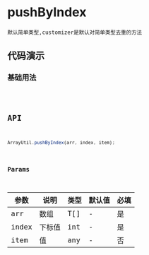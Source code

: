 # pushByIndex

`默认简单类型,customizer是默认对简单类型去重的方法`


## 代码演示

### 基础用法
<code src="./pushByIndex-use.tsx" />


## API
```jsx | pure
ArrayUtil.pushByIndex(arr, index, item);
```

### Params

| 参数  | 说明   | 类型 | 默认值 | 必填 |
| ----- | ------ | ---- | ------ | ---- |
| arr   | 数组   | T[]  | -      | 是   |
| index | 下标值 | int  | -      | 是   |
| item  | 值     | any  | -      | 否   |
